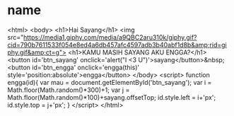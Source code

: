 # name
&lt;html>     &lt;body>         &lt;h1>Hai Sayang&lt;/h1>         &lt;img src="https://media1.giphy.com/media/a9QBC2aru310k/giphy.gif?cid=790b7611533f054e8ed4a6db457afc4597adb3b40abf1d8b&amp;rid=giphy.gif&amp;ct=g">         &lt;h1>KAMU MASIH SAYANG AKU ENGGA?&lt;/h1>         &lt;button id='btn_sayang' onclick='alert("I &lt;3 U")'>sayang&lt;/button>&amp;nbsp;         &lt;button id='btn_engga' onclick='engga(this)' style='position:absolute'>engga&lt;/button>     &lt;/body>     &lt;script>         function engga(id){             var mau = document.getElementById('btn_sayang');             var i = Math.floor(Math.random()*300)+1;             var j = Math.floor(Math.random()*100)+sayang.offsetTop;             id.style.left = i+'px';             id.style.top = j+'px';         }     &lt;/script> &lt;/html>
